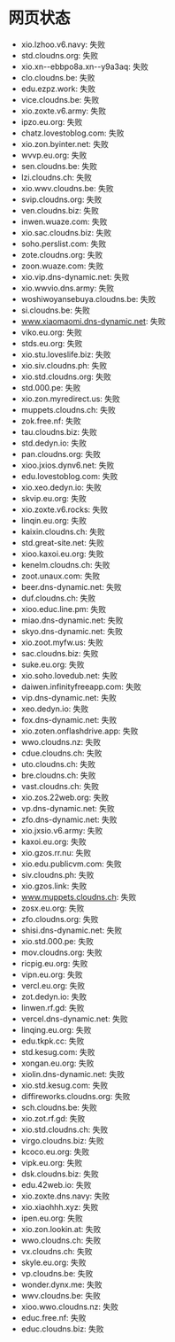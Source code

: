 # 网页状态
- xio.lzhoo.v6.navy: 失败
- std.cloudns.org: 失败
- xio.xn--ebbpo8a.xn--y9a3aq: 失败
- clo.cloudns.be: 失败
- edu.ezpz.work: 失败
- vice.cloudns.be: 失败
- xio.zoxte.v6.army: 失败
- ipzo.eu.org: 失败
- chatz.lovestoblog.com: 失败
- xio.zon.byinter.net: 失败
- wvvp.eu.org: 失败
- sen.cloudns.be: 失败
- lzi.cloudns.ch: 失败
- xio.wwv.cloudns.be: 失败
- svip.cloudns.org: 失败
- ven.cloudns.biz: 失败
- inwen.wuaze.com: 失败
- xio.sac.cloudns.biz: 失败
- soho.perslist.com: 失败
- zote.cloudns.org: 失败
- zoon.wuaze.com: 失败
- xio.vip.dns-dynamic.net: 失败
- xio.wwvio.dns.army: 失败
- woshiwoyansebuya.cloudns.be: 失败
- si.cloudns.be: 失败
- www.xiaomaomi.dns-dynamic.net: 失败
- viko.eu.org: 失败
- stds.eu.org: 失败
- xio.stu.loveslife.biz: 失败
- xio.siv.cloudns.ph: 失败
- xio.std.cloudns.org: 失败
- std.000.pe: 失败
- xio.zon.myredirect.us: 失败
- muppets.cloudns.ch: 失败
- zok.free.nf: 失败
- tau.cloudns.biz: 失败
- std.dedyn.io: 失败
- pan.cloudns.org: 失败
- xioo.jxios.dynv6.net: 失败
- edu.lovestoblog.com: 失败
- xio.xeo.dedyn.io: 失败
- skvip.eu.org: 失败
- xio.zoxte.v6.rocks: 失败
- linqin.eu.org: 失败
- kaixin.cloudns.ch: 失败
- std.great-site.net: 失败
- xioo.kaxoi.eu.org: 失败
- kenelm.cloudns.ch: 失败
- zoot.unaux.com: 失败
- beer.dns-dynamic.net: 失败
- duf.cloudns.ch: 失败
- xioo.educ.line.pm: 失败
- miao.dns-dynamic.net: 失败
- skyo.dns-dynamic.net: 失败
- xio.zoot.myfw.us: 失败
- sac.cloudns.biz: 失败
- suke.eu.org: 失败
- xio.soho.lovedub.net: 失败
- daiwen.infinityfreeapp.com: 失败
- vip.dns-dynamic.net: 失败
- xeo.dedyn.io: 失败
- fox.dns-dynamic.net: 失败
- xio.zoten.onflashdrive.app: 失败
- wwo.cloudns.nz: 失败
- cdue.cloudns.ch: 失败
- uto.cloudns.ch: 失败
- bre.cloudns.ch: 失败
- vast.cloudns.ch: 失败
- xio.zos.22web.org: 失败
- vp.dns-dynamic.net: 失败
- zfo.dns-dynamic.net: 失败
- xio.jxsio.v6.army: 失败
- kaxoi.eu.org: 失败
- xio.gzos.rr.nu: 失败
- xio.edu.publicvm.com: 失败
- siv.cloudns.ph: 失败
- xio.gzos.link: 失败
- www.muppets.cloudns.ch: 失败
- zosx.eu.org: 失败
- zfo.cloudns.org: 失败
- shisi.dns-dynamic.net: 失败
- xio.std.000.pe: 失败
- mov.cloudns.org: 失败
- ricpig.eu.org: 失败
- vipn.eu.org: 失败
- vercl.eu.org: 失败
- zot.dedyn.io: 失败
- linwen.rf.gd: 失败
- vercel.dns-dynamic.net: 失败
- linqing.eu.org: 失败
- edu.tkpk.cc: 失败
- std.kesug.com: 失败
- xongan.eu.org: 失败
- xiolin.dns-dynamic.net: 失败
- xio.std.kesug.com: 失败
- diffireworks.cloudns.org: 失败
- sch.cloudns.be: 失败
- xio.zot.rf.gd: 失败
- xio.std.cloudns.ch: 失败
- virgo.cloudns.biz: 失败
- kcoco.eu.org: 失败
- vipk.eu.org: 失败
- dsk.cloudns.biz: 失败
- edu.42web.io: 失败
- xio.zoxte.dns.navy: 失败
- xio.xiaohhh.xyz: 失败
- ipen.eu.org: 失败
- xio.zon.lookin.at: 失败
- wwo.cloudns.ch: 失败
- vx.cloudns.ch: 失败
- skyle.eu.org: 失败
- vp.cloudns.be: 失败
- wonder.dynx.me: 失败
- wwv.cloudns.be: 失败
- xioo.wwo.cloudns.nz: 失败
- educ.free.nf: 失败
- educ.cloudns.biz: 失败
